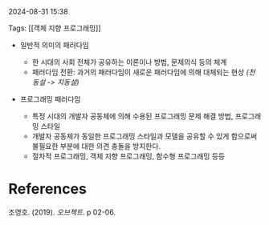 
2024-08-31 15:38

Tags:  [[객체 지향 프로그래밍]]


- 일반적 의미의 패러다임 
	- 한 시대의 사회 전체가 공유하는 이론이나 방법, 문제의식 등의 체계
	- 패러다임 전환: 과거의 패러다임이 새로운 패러다임에 의해 대체되는 현상 *(천동설 -> 지동설)*

- 프로그래밍 패러다임
	- 특정 시대의 개발자 공동체에 의해 수용된 프로그래밍 문제 해결 방법, 프로그래밍 스타일
	- 개발자 공동체가 동일한 프로그래밍 스타일과 모델을 공유할 수 있게 함으로써 불필요한 부분에 대한 의견 충돌을 방지한다.
	- 절차적 프로그래밍, 객체 지향 프로그래밍, 함수형 프로그래밍 등등


# References

조영호. (2019). *오브젝트*. p 02-06.